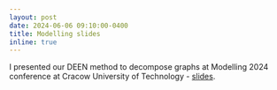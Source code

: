 ```yaml
---
layout: post
date: 2024-06-06 09:10:00-0400
title: Modelling slides
inline: true
---
```


I presented our DEEN method to decompose graphs at Modelling 2024 conference at Cracow University of Technology - [slides](https://github.com/RafalKucharskiPK/rafalkucharskipk.github.io/blob/master/assets/pdf/modelling_slides.pdf).
